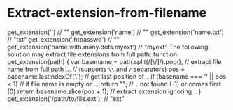 # Extract-extension-from-filename
 
get_extension('') // ""
get_extension('name') // ""
get_extension('name.txt') // "txt"
get_extension('.htpasswd') // ""
get_extension('name.with.many.dots.myext') // "myext"
The following solution may extract file extensions from full path:
function get_extension(path) {
 var basename = path.split(/[\\/]/).pop(), // extract file name from full path ...
 // (supports `\\` and `/` separators)
 pos = basename.lastIndexOf('.'); // get last position of `.`
 if (basename === '' || pos < 1) // if file name is empty or ...
 return ""; // `.` not found (-1) or comes first (0)
 return basename.slice(pos + 1); // extract extension ignoring `.`
}
get_extension('/path/to/file.ext'); // "ext"
